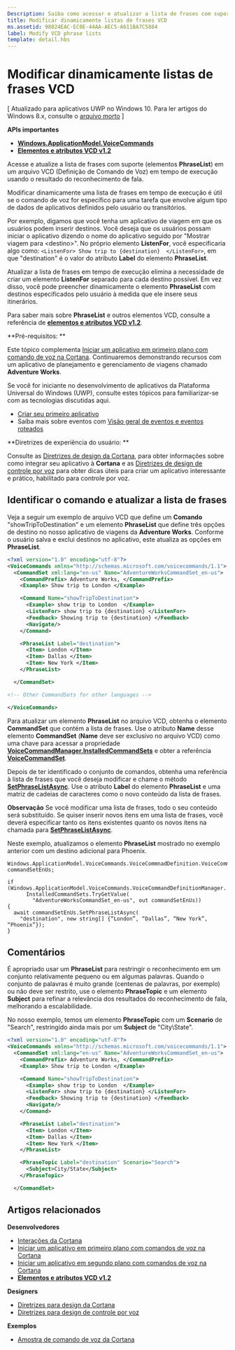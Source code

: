 ```yaml
---
Description: Saiba como acessar e atualizar a lista de frases com suporte (elementos PhraseList) em um arquivo VCD (Definição de Comando de Voz) usando o resultado do reconhecimento de fala em tempo de execução.
title: Modificar dinamicamente listas de frases VCD
ms.assetid: 98024EAC-EC0E-44AA-AEC5-A611BA7C5884
label: Modify VCD phrase lists
template: detail.hbs
---
```


# Modificar dinamicamente listas de frases VCD


\[ Atualizado para aplicativos UWP no Windows 10. Para ler artigos do Windows 8.x, consulte o [arquivo morto](http://go.microsoft.com/fwlink/p/?linkid=619132) \]


**APIs importantes**

-   [**Windows.ApplicationModel.VoiceCommands**](https://msdn.microsoft.com/library/windows/apps/dn706594)
-   [**Elementos e atributos VCD v1.2**](https://msdn.microsoft.com/library/windows/apps/dn706593)

Acesse e atualize a lista de frases com suporte (elementos **PhraseList**) em um arquivo VCD (Definição de Comando de Voz) em tempo de execução usando o resultado do reconhecimento de fala.

Modificar dinamicamente uma lista de frases em tempo de execução é útil se o comando de voz for específico para uma tarefa que envolve algum tipo de dados de aplicativos definidos pelo usuário ou transitórios. 

Por exemplo, digamos que você tenha um aplicativo de viagem em que os usuários podem inserir destinos. Você deseja que os usuários possam iniciar o aplicativo dizendo o nome do aplicativo seguido por "Mostrar viagem para &lt;destino&gt;". No próprio elemento **ListenFor**, você especificaria algo como: `<ListenFor> Show trip to {destination}  </ListenFor>`, em que "destination" é o valor do atributo **Label** do elemento **PhraseList**.

Atualizar a lista de frases em tempo de execução elimina a necessidade de criar um elemento **ListenFor** separado para cada destino possível. Em vez disso, você pode preencher dinamicamente o elemento **PhraseList** com destinos especificados pelo usuário à medida que ele insere seus itinerários. 

Para saber mais sobre **PhraseList** e outros elementos VCD, consulte a referência de [**elementos e atributos VCD v1.2**](https://msdn.microsoft.com/library/windows/apps/dn706593).

**Pré-requisitos: **

Este tópico complementa [Iniciar um aplicativo em primeiro plano com comando de voz na Cortana](launch-a-foreground-app-with-voice-commands-in-cortana.md). Continuaremos demonstrando recursos com um aplicativo de planejamento e gerenciamento de viagens chamado **Adventure Works**.

Se você for iniciante no desenvolvimento de aplicativos da Plataforma Universal do Windows (UWP), consulte estes tópicos para familiarizar-se com as tecnologias discutidas aqui.

-   [Criar seu primeiro aplicativo](https://msdn.microsoft.com/library/windows/apps/bg124288)
-   Saiba mais sobre eventos com [Visão geral de eventos e eventos roteados](https://msdn.microsoft.com/library/windows/apps/mt185584)

**Diretrizes de experiência do usuário:  **

Consulte as [Diretrizes de design da Cortana](https://msdn.microsoft.com/library/windows/apps/dn974233), para obter informações sobre como integrar seu aplicativo à **Cortana** e as [Diretrizes de design de controle por voz](https://msdn.microsoft.com/library/windows/apps/dn596121) para obter dicas úteis para criar um aplicativo interessante e prático, habilitado para controle por voz.

## <span id="Identify_the_command"></span><span id="identify_the_command"></span><span id="IDENTIFY_THE_COMMAND"></span>Identificar o comando e atualizar a lista de frases

Veja a seguir um exemplo de arquivo VCD que define um **Comando** "showTripToDestination" e um elemento **PhraseList** que define três opções de destino no nosso aplicativo de viagens da **Adventure Works**. Conforme o usuário salva e exclui destinos no aplicativo, este atualiza as opções em **PhraseList**.

```XML
<?xml version="1.0" encoding="utf-8"?>
<VoiceCommands xmlns="http://schemas.microsoft.com/voicecommands/1.1">
  <CommandSet xml:lang="en-us" Name="AdventureWorksCommandSet_en-us">
    <CommandPrefix> Adventure Works, </CommandPrefix>
    <Example> Show trip to London </Example>

    <Command Name="showTripToDestination">
      <Example> show trip to London  </Example>
      <ListenFor> show trip to {destination} </ListenFor>
      <Feedback> Showing trip to {destination} </Feedback>
      <Navigate/>
    </Command>

    <PhraseList Label="destination">
      <Item> London </Item>
      <Item> Dallas </Item>
      <Item> New York </Item>
    </PhraseList>

  </CommandSet>

<!-- Other CommandSets for other languages -->

</VoiceCommands>

```

Para atualizar um elemento **PhraseList** no arquivo VCD, obtenha o elemento **CommandSet** que contém a lista de frases. Use o atributo **Name** desse elemento **CommandSet** (**Name** deve ser exclusivo no arquivo VCD) como uma chave para acessar a propriedade [**VoiceCommandManager.InstalledCommandSets**](https://msdn.microsoft.com/library/windows/apps/dn653257) e obter a referência [**VoiceCommandSet**](https://msdn.microsoft.com/library/windows/apps/dn653258).

Depois de ter identificado o conjunto de comandos, obtenha uma referência à lista de frases que você deseja modificar e chame o método [**SetPhraseListAsync**](https://msdn.microsoft.com/library/windows/apps/dn653261). Use o atributo **Label** do elemento **PhraseList** e uma matriz de cadeias de caracteres como o novo conteúdo da lista de frases.

**Observação**  Se você modificar uma lista de frases, todo o seu conteúdo será substituído. Se quiser inserir novos itens em uma lista de frases, você deverá especificar tanto os itens existentes quanto os novos itens na chamada para [**SetPhraseListAsync**](https://msdn.microsoft.com/library/windows/apps/dn653261).

Neste exemplo, atualizamos o elemento **PhraseList** mostrado no exemplo anterior com um destino adicional para Phoenix.

```CSharp
Windows.ApplicationModel.VoiceCommands.VoiceCommnadDefinition.VoiceCommandSet commandSetEnUs;

if (Windows.ApplicationModel.VoiceCommands.VoiceCommandDefinitionManager.
      InstalledCommandSets.TryGetValue(
        "AdventureWorksCommandSet_en-us", out commandSetEnUs))
{
  await commandSetEnUs.SetPhraseListAsync(
    "destination", new string[] {“London”, “Dallas”, “New York”, “Phoenix”});
}
```

## <span id="Remarks"></span><span id="remarks"></span><span id="REMARKS"></span>Comentários


É apropriado usar um **PhraseList** para restringir o reconhecimento em um conjunto relativamente pequeno ou em algumas palavras. Quando o conjunto de palavras é muito grande (centenas de palavras, por exemplo) ou não deve ser restrito, use o elemento **PhraseTopic** e um elemento **Subject** para refinar a relevância dos resultados do reconhecimento de fala, melhorando a escalabilidade.

No nosso exemplo, temos um elemento **PhraseTopic** com um **Scenario** de "Search", restringido ainda mais por um **Subject** de "City\\State".

```XML
<?xml version="1.0" encoding="utf-8"?>
<VoiceCommands xmlns="http://schemas.microsoft.com/voicecommands/1.1">
  <CommandSet xml:lang="en-us" Name="AdventureWorksCommandSet_en-us">
    <CommandPrefix> Adventure Works, </CommandPrefix>
    <Example> Show trip to London </Example>

    <Command Name="showTripToDestination">
      <Example> show trip to London  </Example>
      <ListenFor> show trip to {destination} </ListenFor>
      <Feedback> Showing trip to {destination} </Feedback>
      <Navigate/>
    </Command>

    <PhraseList Label="destination">
      <Item> London </Item>
      <Item> Dallas </Item>
      <Item> New York </Item>
    </PhraseList>

    <PhraseTopic Label="destination" Scenario="Search">
      <Subject>City/State</Subject>
    </PhraseTopic>

  </CommandSet>
```

## <span id="related_topics"></span>Artigos relacionados


**Desenvolvedores**
* [Interações da Cortana](cortana-interactions.md)
* [Iniciar um aplicativo em primeiro plano com comandos de voz na Cortana](launch-a-foreground-app-with-voice-commands-in-cortana.md)
* [Iniciar um aplicativo em segundo plano com comandos de voz na Cortana](launch-a-background-app-with-voice-commands-in-cortana.md)
* [**Elementos e atributos VCD v1.2**](https://msdn.microsoft.com/library/windows/apps/dn706593)

**Designers**
* [Diretrizes para design da Cortana](https://msdn.microsoft.com/library/windows/apps/dn974233)
* [Diretrizes para design de controle por voz](https://msdn.microsoft.com/library/windows/apps/dn596121)

**Exemplos**
* [Amostra de comando de voz da Cortana](http://go.microsoft.com/fwlink/p/?LinkID=619899)
 

 






<!--HONumber=Mar16_HO4-->


